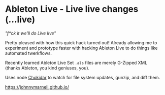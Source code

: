 # Ableton Live - Live live changes (...live)

_"f*ck it we'll do Live live"_

Pretty pleased with how this quick hack turned out! Already allowing me to experiment
and prototype faster with hacking Ableton Live to do things like automated twerkflows.

Recently learned Ableton Live Set `.als` files are merely G-Zipped XML
(thanks Ableton, you kind geniuses, you).

Uses node [Chokidar](https://github.com/paulmillr/chokidar?tab=readme-ov-file#chokidar--)
to watch for file system updates, gunzip, and diff them.

https://johnnymarnell.github.io/

